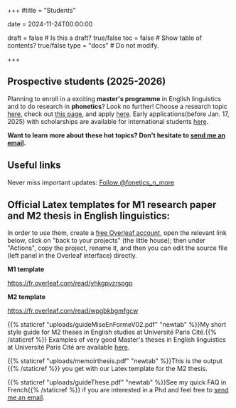 +++
#title = "Students"

date = 2024-11-24T00:00:00

draft = false  # Is this a draft? true/false
toc = false  # Show table of contents? true/false
type = "docs"  # Do not modify.



+++


## Prospective students (2025-2026)

Planning to enroll in a exciting __master's programme__ in English linguistics and to do research in __phonetics__? Look no further! Choose a research topic [here](../topics), check out [this page](https://u-paris.fr/etudes-anglophones/en/m1-m2-in-llcer-specialization-in-english-and-american-studies-english-linguistics/), and apply [here](https://candidature.monmaster.gouv.fr/). Early applications(before Jan. 17, 2025) with scholarships are available for international students [here](https://mobility.smarts-up.fr/).

__Want to learn more about these hot topics? Don't hesitate to [send me an email](mailto:emmanuel.ferragne@u-paris.fr).__

## Useful links

Never miss important updates: <a href="https://twitter.com/fonetics_n_more?ref_src=twsrc%5Etfw" class="twitter-follow-button" data-show-count="false">Follow @fonetics_n_more</a><script async src="https://platform.twitter.com/widgets.js" charset="utf-8"></script>

## Official Latex templates for M1 research paper and M2 thesis in English linguistics:

In order to use them, create a [free Overleaf account](https://fr.overleaf.com/), open the relevant link below, click on "back to your projects" (the little house); then under "Actions", copy the project, rename it, and then you can edit the source file (left panel in the Overleaf interface) directly.   

__M1 template__ 

https://fr.overleaf.com/read/yhkgpvzrspgp

__M2 template__

https://fr.overleaf.com/read/wpgbkbgmfgcw


{{% staticref "uploads/guideMiseEnFormeV02.pdf" "newtab" %}}My short style guide for M2 theses in English studies at Université Paris Cité.{{% /staticref %}}
Examples of very good Master's theses in English linguistics at Université Paris Cité are available [here](https://cloud.parisdescartes.fr/index.php/s/CS2x4afK2rACPoj).

{{% staticref "uploads/memoirthesis.pdf" "newtab" %}}This is the output {{% /staticref %}} you get with our Latex template for the M2 thesis.

{{% staticref "uploads/guideThese.pdf" "newtab" %}}See my quick FAQ in French{{% /staticref %}} if you are interested in a Phd and feel free to [send me an email](mailto:emmanuel.ferragne@u-paris.fr).
